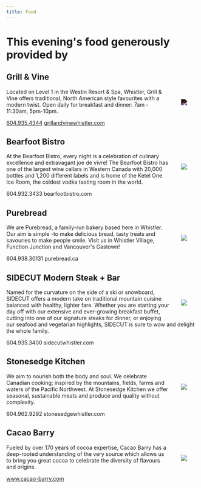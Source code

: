 ```yaml
---
title: Food
---
```

# This evening's food generously provided by

## Grill & Vine

<img style="max-width:8em; float:right; padding:2em;filter: invert(100%)" src="https://images.squarespace-cdn.com/content/v1/604112957ccece1806a2ef03/1618598516691-L795CM8KY4Q1FJEWJ71G/GrillandVine_White.png?format=1500w">
Located on Level 1 in the Westin Resort & Spa, Whistler, Grill & Vine offers traditional, North American style favourites with a modern twist. Open daily for breakfast and dinner: 7am - 11:30am, 5pm-10pm.

[604.935.4344](tel:604.935.4344) [grillandvinewhistler.com](https://grillandvinewhistler.com)

## Bearfoot Bistro
<img style="max-width:8em; float:right; padding:2em" src="https://bearfootbistro.com/wp-content/themes/bearfoot/img/logos/bearfoot.png">
At the Bearfoot Bistro, every night is a celebration of culinary excellence and extravagant joe de vivre!  The Bearfoot Bistro has one of the largest wine cellars in Western Canada with 20,000 bottles and 1,200 different labels and is home of the Ketel One Ice Room, the coldest vodka tasting room in the world.

604.932.3433 bearfootbistro.com

## Purebread
<img style="max-width:8em; float:right; padding:2em" src="https://static.wixstatic.com/media/6366dd_8cd5791bfec34208814ac7503b402ff3~mv2.jpg">
We are Purebread, a family-run bakery based here in Whistler. Our aim is simple -to make delicious bread, tasty treats and savouries to make people smile.  Visit us in Whistler Village, Function Junction and Vancouver's Gastown!

604.938.30131 purebread.ca

## SIDECUT Modern Steak + Bar
<img style="max-width:8em; float:right; padding:2em" src="https://images.getbento.com/accounts/2ccdea1f69c437ee3f0ce8c71e30aa9f/media/yGy2GEhORyEROY2rjn28_SC-Full-Lockup-CMYK-Gold.png">
Named for the curvature on the side of a ski or snowboard, SIDECUT offers a modern take on traditional mountain cuisine balanced with healthy, lighter fare. Whether you are starting your day off with our extensive and ever-growing breakfast buffet, cutting into one of our signature steaks for dinner, or enjoying our seafood and vegetarian highlights, SIDECUT is sure to wow and delight the whole family.

604.935.3400  sidecutwhistler.com

## Stonesedge Kitchen
<img style="max-width:8em; float:right; padding:2em" src="https://gibbonswhistler.com/wp-content/themes/gibbons/images/brand/gibbons-whistler-white.svg">
We aim to nourish both the body and soul.  We celebrate Canadian cooking; inspired by the mountains, fields, farms and waters of the Pacific Northwest. At Stonesedge Kitchen we offer seasonal, sustainable meats and produce and quality without complexity.

604.962.9292 stonesedgewhistler.com

## Cacao Barry
<img style="max-width:8em; float:right; padding:2em" src="https://www.cacao-barry.com/sites/www.cacao-barry.com/themes/cacaobarry/dist/img/logos/site-logo-cacaobarry--light.png">
Fueled by over 170 years of cocoa expertise, Cacao Barry has a deep-rooted understanding of the very source which allows us to bring you great cocoa to celebrate the diversity of flavours and origins.

www.cacao-barry.com

